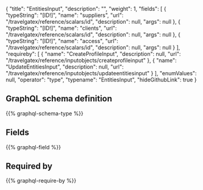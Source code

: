 {
  "title": "EntitiesInput",
  "description": "",
  "weight": 1,
  "fields": [
    {
      "typeString": "[ID!]",
      "name": "suppliers",
      "url": "/travelgatex/reference/scalars/id",
      "description": null,
      "args": null
    },
    {
      "typeString": "[ID!]",
      "name": "clients",
      "url": "/travelgatex/reference/scalars/id",
      "description": null,
      "args": null
    },
    {
      "typeString": "[ID!]",
      "name": "access",
      "url": "/travelgatex/reference/scalars/id",
      "description": null,
      "args": null
    }
  ],
  "requireby": [
    {
      "name": "CreateProfileInput",
      "description": null,
      "url": "/travelgatex/reference/inputobjects/createprofileinput"
    },
    {
      "name": "UpdateEntitiesInput",
      "description": null,
      "url": "/travelgatex/reference/inputobjects/updateentitiesinput"
    }
  ],
  "enumValues": null,
  "operator": "type",
  "typename": "EntitiesInput",
  "hideGithubLink": true
}
## GraphQL schema definition

{{% graphql-schema-type %}}

## Fields

{{% graphql-field %}}

## Required by

{{% graphql-require-by %}}
